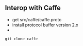 ## Interop with Caffe

- get src/caffe/caffe.proto
- install protocol buffer version 2.x
- 

```
git clone caffe
```
